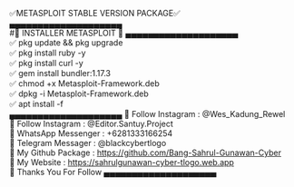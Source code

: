 ✅METASPLOIT STABLE VERSION PACKAGE✅
<br>
▄▄▄▄▄▄▄▄▄▄▄▄▄▄▄▄▄▄▄▄
<br>
#🔰 INSTALLER METASPLOIT 🔰
▄▄▄▄▄▄▄▄▄▄▄▄▄▄▄▄▄▄▄▄
<br>
✅ pkg update && pkg upgrade
<br>
✅ pkg install ruby -y
<br>
✅ pkg install curl  -y
<br>
✅ gem install bundler:1.17.3
<br>
✅ chmod  +x Metasploit-Framework.deb
<br>
✅ dpkg -i Metasploit-Framework.deb
<br>
✅ apt install -f
<br>
▄▄▄▄▄▄▄▄▄▄▄▄▄▄▄▄▄▄▄▄
🔰 Follow Instagram : @Wes_Kadung_Rewel
<br>
🔰 Follow Instagram : @Editor.Santuy.Project
<br>
🔰 WhatsApp Messenger : +6281333166254
<br>
🔰 Telegram Messager : @blackcybertlogo
<br>
🔰 My Github Package : https://github.com/Bang-Sahrul-Gunawan-Cyber
<br>
🔰 My Website : https://sahrulgunawan-cyber-tlogo.web.app
<br>
🔰 Thanks You For Follow 
▄▄▄▄▄▄▄▄▄▄▄▄▄▄▄▄▄▄▄▄


